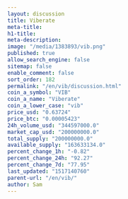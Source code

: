```yaml
---
layout: discussion
title: Viberate
meta-title: 
h1-title: 
meta-description: 
image: "/media/1383893/vib.png"
published: true
allow_search_engine: false
sitemap: false
enable_comment: false
sort_order: 182
permalink: "/en/vib/discussion.html"
coin_a_symbol: "VIB"
coin_a_name: "Viberate"
coin_a_lower_case: "vib"
price_usd: "0.63724"
price_btc: "0.00005423"
24h_volume_usd: "344597000.0"
market_cap_usd: "200000000.0"
total_supply: "200000000.0"
available_supply: "163633134.0"
percent_change_1h: "-0.82"
percent_change_24h: "92.27"
percent_change_7d: "77.95"
last_updated: "1517140760"
parent-url: "/en/vib/"
author: Sam
---
```


